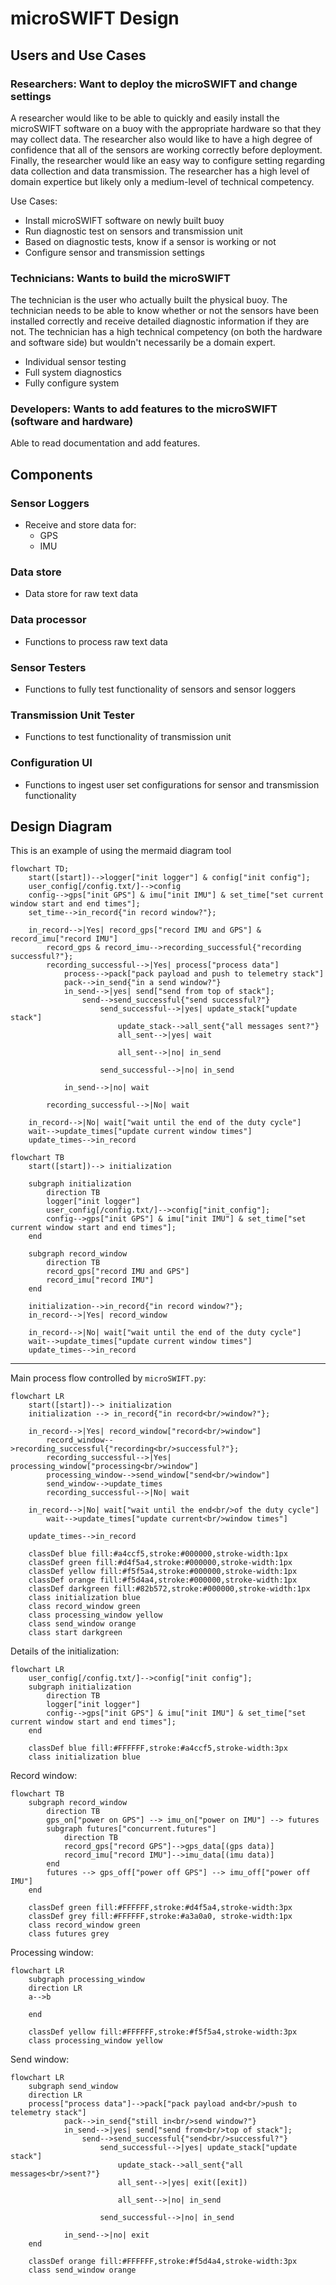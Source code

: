 # microSWIFT Design

## Users and Use Cases

### Researchers: Want to deploy the microSWIFT and change settings

A researcher would like to be able to quickly and easily install the microSWIFT software on a buoy with the appropriate hardware so that they may collect data. The researcher also would like to have a high degree of confidence that all of the sensors are working correctly before deployment. Finally, the researcher would like an easy way to configure setting regarding data collection and data transmission. The researcher has a high level of domain expertice but likely only a medium-level of technical competency.

Use Cases:

* Install microSWIFT software on newly built buoy
* Run diagnostic test on sensors and transmission unit
* Based on diagnostic tests, know if a sensor is working or not
* Configure sensor and transmission settings

### Technicians: Wants to build the microSWIFT

The technician is the user who actually built the physical buoy. The technician needs to be able to know whether or not the sensors have been installed correctly and receive detailed diagnostic information if they are not. The technician has a high technical competency (on both the hardware and software side) but wouldn't necessarily be a domain expert.

* Individual sensor testing
* Full system diagnostics
* Fully configure system

### Developers: Wants to add features to the microSWIFT (software and hardware)

Able to read documentation and add features.

## Components

### Sensor Loggers
* Receive and store data for:
	* GPS
	* IMU

### Data store
* Data store for raw text data

### Data processor
* Functions to process raw text data

### Sensor Testers
* Functions to fully test functionality of sensors and sensor loggers

### Transmission Unit Tester
* Functions to test functionality of transmission unit

### Configuration UI
* Functions to ingest user set configurations for sensor and transmission functionality


## Design Diagram 
This is an example of using the mermaid diagram tool 

```mermaid
flowchart TD;
    start([start])-->logger["init logger"] & config["init config"];
    user_config[/config.txt/]-->config
    config-->gps["init GPS"] & imu["init IMU"] & set_time["set current window start and end times"];
    set_time-->in_record{"in record window?"};

    in_record-->|Yes| record_gps["record IMU and GPS"] & record_imu["record IMU"]
        record_gps & record_imu-->recording_successful{"recording successful?"};
        recording_successful-->|Yes| process["process data"]
            process-->pack["pack payload and push to telemetry stack"]
            pack-->in_send{"in a send window?"}
            in_send-->|yes| send["send from top of stack"];
                send-->send_successful{"send successful?"}
                    send_successful-->|yes| update_stack["update stack"]
                        update_stack-->all_sent{"all messages sent?"}
                        all_sent-->|yes| wait

                        all_sent-->|no| in_send

                    send_successful-->|no| in_send

            in_send-->|no| wait

        recording_successful-->|No| wait

    in_record-->|No| wait["wait until the end of the duty cycle"]
    wait-->update_times["update current window times"]    
    update_times-->in_record

```

```mermaid
flowchart TB
    start([start])--> initialization

    subgraph initialization
        direction TB
        logger["init logger"]
        user_config[/config.txt/]-->config["init_config"];
        config-->gps["init GPS"] & imu["init IMU"] & set_time["set current window start and end times"];
    end

    subgraph record_window
        direction TB
        record_gps["record IMU and GPS"]
        record_imu["record IMU"]
    end

    initialization-->in_record{"in record window?"};
    in_record-->|Yes| record_window

    in_record-->|No| wait["wait until the end of the duty cycle"]
    wait-->update_times["update current window times"]    
    update_times-->in_record

```
---

Main process flow controlled by `microSWIFT.py`:
```mermaid
flowchart LR
    start([start])--> initialization
    initialization --> in_record{"in record<br/>window?"};
    
    in_record-->|Yes| record_window["record<br/>window"]
        record_window-->recording_successful{"recording<br/>successful?"};
        recording_successful-->|Yes| processing_window["processing<br/>window"]
        processing_window-->send_window["send<br/>window"]
        send_window-->update_times
        recording_successful-->|No| wait

    in_record-->|No| wait["wait until the end<br/>of the duty cycle"]
        wait-->update_times["update current<br/>window times"]
    
    update_times-->in_record

    classDef blue fill:#a4ccf5,stroke:#000000,stroke-width:1px
    classDef green fill:#d4f5a4,stroke:#000000,stroke-width:1px
    classDef yellow fill:#f5f5a4,stroke:#000000,stroke-width:1px
    classDef orange fill:#f5d4a4,stroke:#000000,stroke-width:1px
    classDef darkgreen fill:#82b572,stroke:#000000,stroke-width:1px
    class initialization blue
    class record_window green
    class processing_window yellow
    class send_window orange
    class start darkgreen

```

Details of the initialization:
```mermaid
flowchart LR
    user_config[/config.txt/]-->config["init config"];
    subgraph initialization
        direction TB
        logger["init logger"]
        config-->gps["init GPS"] & imu["init IMU"] & set_time["set current window start and end times"];
    end

    classDef blue fill:#FFFFFF,stroke:#a4ccf5,stroke-width:3px
    class initialization blue

```

Record window:
```mermaid
flowchart TB
    subgraph record_window
        direction TB
        gps_on["power on GPS"] --> imu_on["power on IMU"] --> futures
        subgraph futures["concurrent.futures"]
            direction TB
            record_gps["record GPS"]-->gps_data[(gps data)]
            record_imu["record IMU"]-->imu_data[(imu data)]
        end
        futures --> gps_off["power off GPS"] --> imu_off["power off IMU"]
    end

    classDef green fill:#FFFFFF,stroke:#d4f5a4,stroke-width:3px
    classDef grey fill:#FFFFFF,stroke:#a3a0a0, stroke-width:1px
    class record_window green
    class futures grey

```

Processing window:
```mermaid
flowchart LR
    subgraph processing_window
    direction LR
    a-->b

    end

    classDef yellow fill:#FFFFFF,stroke:#f5f5a4,stroke-width:3px
    class processing_window yellow

```
Send window:
```mermaid
flowchart LR
    subgraph send_window
    direction LR
    process["process data"]-->pack["pack payload and<br/>push to telemetry stack"]
            pack-->in_send{"still in<br/>send window?"}
            in_send-->|yes| send["send from<br/>top of stack"];
                send-->send_successful{"send<br/>successful?"}
                    send_successful-->|yes| update_stack["update stack"]
                        update_stack-->all_sent{"all messages<br/>sent?"}
                        all_sent-->|yes| exit([exit])

                        all_sent-->|no| in_send

                    send_successful-->|no| in_send

            in_send-->|no| exit
    end

    classDef orange fill:#FFFFFF,stroke:#f5d4a4,stroke-width:3px
    class send_window orange
```
